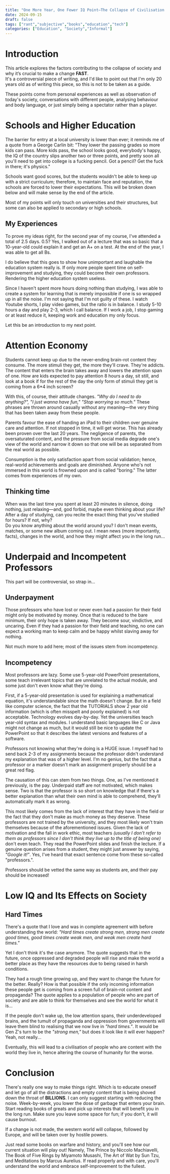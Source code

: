 ```yaml
---
title: "One More Year, One Fewer IQ Point—The Collapse of Civilisation as We Know It"
date: 2024-09-15
draft: false
tags: ["rant","subjective","books","education","tech"]
categories: ["Education", "Society","Informal"]
---
```


# Introduction
This article explores the factors contributing to the collapse of society and why it’s crucial to make a change **FAST**.               
It's a controversial piece of writing, and I'd like to point out that I'm only 20 years old as of writing this piece, so this is not to be taken as a guide. 

These points come from personal experiences as well as observation of today's society, conversations with different people, analysing behaviour and body language, or just simply being a spectator rather than a player.


# Schools and Higher Education
The barrier for entry at a local university is lower than ever; it reminds me of a quote from a George Carlin bit: "They lower the passing grades so more kids can pass. More kids pass, the school looks good, everybody's happy, the IQ of the country slips another two or three points, and pretty soon all you'll need to get into college is a fucking pencil. Got a pencil? Get the fuck in there; it's physics."

Schools want good scores, but the students wouldn't be able to keep up with a strict curriculum; therefore, to maintain face and reputation, the schools are forced to lower their expectations. This will be broken down below and will make sense by the end of the article.

Most of my points will only touch on universities and their structures, but some can also be applied to secondary or high schools.

## My Experiences
To prove my ideas right, for the second year of my course, I've attended a total of 2.5 days. 
0.5? Yes, I walked out of a lecture that was so basic that a 10-year-old could explain it and get an A+ on a test. At the end of the year, I was able to get all Bs.

I do believe that this goes to show how unimportant and laughable the education system really is. If only more people spent time on self-improvement and studying, they could become their own professors.
Rendering the higher education system useless.

Since I haven't spent more hours doing nothing than studying, I was able to create a system for learning that is merely impossible if one is so wrapped up in all the noise.
I'm not saying that I'm not guilty of these. I watch Youtube shorts, I play video games, but the ratio is in balance. I study 5-10 hours a day and play 2-3, which I call balance.
If I work a job, I stop gaming or at least reduce it, keeping work and education my only focus.

Let this be an introduction to my next point.


# Attention Economy
Students cannot keep up due to the never-ending brain-rot content they consume. The more stimuli they get, the more they'll crave. They're addicts. The content that enters the brain
takes away and lowers the attention span of one. How are kids expected to pay attention 8 hours a day, sit still, and look at a book if for the rest of the day the only form of stimuli they get is coming from a 6*4 inch screen?

With this, of course, their attitude changes. *"Why do I need to do anything?", "I just wanna have fun,"  "Stop worrying so much."* These phrases are thrown around casually without any meaning—the very
thing that has been taken away from these people.

Parents favour the ease of handing an iPad to their children over genuine care and attention. If not stopped in time, it will get worse. This has already been proven over the last 20 years.
The negligence of parents, the oversaturated content, and the pressure from social media degrade one's view of the world and narrow it down so that one will be as separated from the real world as possible.

Consumption is the only satisfaction apart from social validation; hence, real-world achievements and goals are diminished. Anyone who's not immersed in this world is frowned upon and is called "boring." The latter comes from experiences of my own.

## Thinking time
When was the last time you spent at least 20 minutes in silence, doing nothing, just relaxing—and, god forbid, maybe even thinking about your life?             
After a day of studying, can you recite the exact thing that you've studied for hours? If not, why?             
Do you know anything about the world around you? I don't mean events, matches, or some new album coming out. I mean news (more importantly, facts), changes in the world, and how they might affect you in the long run...


# Underpaid and Incompetent Professors
This part will be controversial, so strap in...

## Underpayment
Those professors who have lost or never even had a passion for their field might only be motivated by money. Once that is reduced to the bare minimum, their only hope is taken away.
They become sour, vindictive, and uncaring. Even if they had a passion for their field and teaching, no one can expect a working man to keep calm and be happy whilst slaving away for nothing.

Not much more to add here; most of the issues stem from incompetency.

## Incompetency
Most professors are lazy. Some use 5-year-old PowerPoint presentations, some teach irrelevant topics that are unrelated to the actual module, and some just don't even know what they're doing.

First, if a 5-year-old presentation is used for explaining a mathematical equation, it's understandable since the math doesn't change. But in a field like computer science, the fact that the TUTORIALS show
2 year old information (which is often misspelt and poorly explained) is not acceptable. Technology evolves day-by-day. Yet the universities teach year-old syntax and modules.
I understand basic languages like C or Java might not change as much, but it would still be nice to update the PowerPoint so that it describes the latest versions and features of a software.

Professors not knowing what they're doing is a HUGE issue. I myself had to send back 2-3 of my assignments because the professor didn't understand my explanation that was of a higher level.
I'm no genius, but the fact that a professor or a marker doesn't mark an assignment properly should be a great red flag.

The causation of this can stem from two things. One, as I've mentioned it previously, is the pay. Underpaid staff are not motivated, which makes sense.
Two is that the professor is so short on knowledge that if there's a better explanation than what their own mind is able to comprehend, they'll automatically mark it as wrong.

This most likely comes from the lack of interest that they have in the field or the fact that they don't make as much money as they deserve. These professors are not trained by the university, and they most likely won't train themselves because of the aforementioned issues.
Given the lack of motivation and the fall in work ethic, most teachers *(usually I don't refer to them as professors since I don't think they live up to the title of being one)* don't even teach. They read the PowerPoint slides and finish the lecture. If a genuine question arises from a student, they might just answer by saying, *"Google it!"*. Yes, I've heard that exact sentence come from these so-called "professors.". 

Professors should be vetted the same way as students are, and their pay should be increased!


# Low IQ and Its Effects on Society
## Hard Times
There's a quote that I love and was in complete agreement with before understanding the world: *"Hard times create strong men, strong men create good times, good times create weak men, and weak men create hard times."*

Yet I don't think it's the case anymore. The quote suggests that in the future, once oppressed and degraded people will rise and make the world a better place as they have the resources due to being raised in harsh conditions.

They had a rough time growing up, and they want to change the future for the better.
Really? How is that possible if the only incoming information these people get is coming from a screen full of brain-rot content and propaganda?
The quote applies to a population of people who are part of society and are able to think for themselves and see the world for what it is...

If the people don't wake up, the low attention spans, their underdeveloped brains, and the tumult of propaganda and oppression from governments will leave them blind to realising that we now live in *"hard times."*.
It would be Gen Z's turn to be the *"strong men,"*  but does it look like it will ever happen? Yeah, not really...

Eventually, this will lead to a civilisation of people who are content with the world they live in, hence altering the course of humanity for the worse.


# Conclusion
There's really one way to make things right. Which is to educate oneself and let go of all the distractions and empty content that is being shoved down the throat of **BILLIONS**.
I can only suggest starting with reducing the noise. Week-by-week, you lower the dose of garbage that enters your brain. Start reading books of greats and pick up interests that will benefit you in the long run.
Make sure you leave some space for fun; if you don't, it will cause burnout.

If a change is not made, the western world will collapse, followed by Europe, and will be taken over by hostile powers.

Just read some books on warfare and history, and you'll see how our current situation will play out!
Namely, The Prince by Niccolo Machiavelli, The Book of Five Rings by Miyamoto Musashi, The Art of Wat by Sun Tzu, and Meditations by Marcus Aurelius. If read properly and with care, you'll understand the world
and embrace self-improvement to the fullest.
